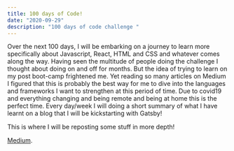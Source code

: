 ```yaml
---
title: 100 days of Code!
date: "2020-09-29"
description: "100 days of code challenge "
---
```



Over the next 100 days, I will be embarking on a journey to learn more specifically about Javascript, React, HTML and CSS and whatever comes along the way.
Having seen the multitude of people doing the challenge I thought about doing on and off for months. But the idea of trying to learn on my post boot-camp frightened me.
Yet reading so many articles on Medium I figured that this is probably the best way for me to dive into the languages and frameworks I want to strengthen at this period of time. Due to covid19 and everything changing and being remote and being at home this is the perfect time.
Every day/week I will doing a short summary of what I have learnt on a blog that I will be kickstarting with Gatsby!

This is where I will be reposting some stuff in more depth!

[Medium](https://medium.com/@kalemajoanna).


